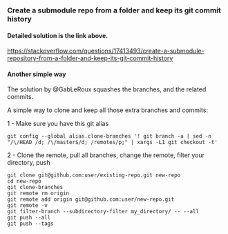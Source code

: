 ### Create a submodule repo from a folder and keep its git commit history

#### Detailed solution is the link above.
https://stackoverflow.com/questions/17413493/create-a-submodule-repository-from-a-folder-and-keep-its-git-commit-history

#### Another simple way
The solution by @GabLeRoux squashes the branches, and the related commits.

A simple way to clone and keep all those extra branches and commits:

1 - Make sure you have this git alias
```
git config --global alias.clone-branches '! git branch -a | sed -n "/\/HEAD /d; /\/master$/d; /remotes/p;" | xargs -L1 git checkout -t'
```
2 - Clone the remote, pull all branches, change the remote, filter your directory, push
```
git clone git@github.com:user/existing-repo.git new-repo
cd new-repo
git clone-branches
git remote rm origin
git remote add origin git@github.com:user/new-repo.git
git remote -v
git filter-branch --subdirectory-filter my_directory/ -- --all
git push --all
git push --tags
```
